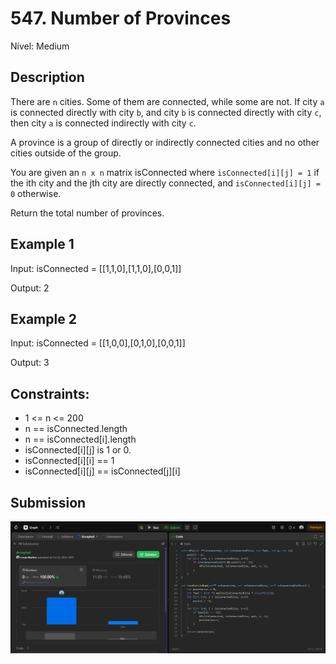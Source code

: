 # 547. Number of Provinces

Nível: Medium

## Description

There are `n` cities. Some of them are connected, while some are not. If city `a` is connected directly with city `b`, and city `b` is connected directly with city `c`, then city `a` is connected indirectly with city `c`.

A province is a group of directly or indirectly connected cities and no other cities outside of the group.

You are given an `n x n` matrix isConnected where `isConnected[i][j] = 1` if the ith city and the jth city are directly connected, and `isConnected[i][j] = 0` otherwise.

Return the total number of provinces.

## Example 1

Input: isConnected = [[1,1,0],[1,1,0],[0,0,1]]

Output: 2

## Example 2

Input: isConnected = [[1,0,0],[0,1,0],[0,0,1]]

Output: 3


## Constraints:

- 1 <= n <= 200
- n == isConnected.length
- n == isConnected[i].length
- isConnected[i][j] is 1 or 0.
- isConnected[i][i] == 1
- isConnected[i][j] == isConnected[j][i]

## Submission

![image](./submission.png)